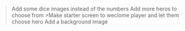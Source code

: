 > Add some dice images instead of the numbers
> Add more heros to choose from
	>Make starter screen to weclome player and let them choose hero
> Add a background image
	
